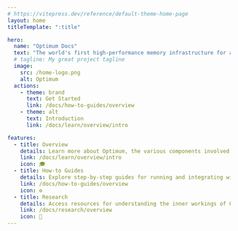 ```yaml
---
# https://vitepress.dev/reference/default-theme-home-page
layout: home
titleTemplate: ":title"

hero:
  name: "Optimum Docs"
  text: "The world's first high-performance memory infrastructure for any blockchain."
  # tagline: My great project tagline
  image:
    src: /home-logo.png
    alt: Optimum
  actions:
    - theme: brand
      text: Get Started
      link: /docs/how-to-guides/overview
    - theme: alt
      text: Introduction
      link: /docs/learn/overview/intro

features:
  - title: Overview
    details: Learn more about Optimum, the various components involved, and how it could benefit your project.
    link: /docs/learn/overview/intro
    icon: 🎓
  - title: How-to Guides
    details: Explore step-by-step guides for running and integrating with various types of nodes, how to read and write data, and how to gossip.
    link: /docs/how-to-guides/overview
    icon: ⚙️
  - title: Research
    details: Access resources for understanding the inner workings of Optimum and the research behind the technology.
    link: /docs/research/overview
    icon: 🔎
---
```


